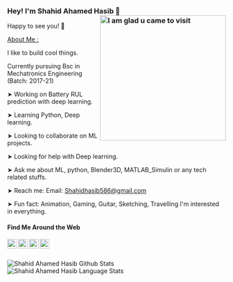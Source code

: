 ### Hey! I'm Shahid Ahamed Hasib 👀 <img align="right" alt="I am glad u came to visit" src="https://media.giphy.com/media/g06HKnMmtK1aXurndU/giphy.gif" width="290">
Happy to see you! 🤩
<!--
Welcome to my page, I am [Shahid Ahamed Hasib](https://shahidhasib586.github.io/) :octocat:</br></br>
-->

<u>About Me :</u></br>

I like to build cool things.</br>

Currently pursuing Bsc in Mechatronics Engineering (Batch: 2017-21) </br>

➤ Working on Battery RUL prediction with deep learning.

➤ Learning Python, Deep learning.

➤ Looking to collaborate on ML projects.

➤ Looking for help with Deep learning.

➤ Ask me about ML, python, Blender3D, MATLAB_Simulin or any tech related stuffs.

➤ Reach me: Email: Shahidhasib586@gmail.com

➤ Fun fact: Animation, Gaming, Guitar, Sketching, Travelling I'm interested in everything.

#### Find Me Around the Web </br>
<a href="https://twitter.com/shahid_Hasib">
  <img align="left" alt="Hasib's Twitter" width="22px" src="https://cdn.jsdelivr.net/npm/simple-icons@v3/icons/twitter.svg" />
</a>
<a href="https://www.linkedin.com/https://linkedin.com/in/shahid-ahamed-hasib-040591118/">
  <img align="left" alt="Hasib's Linkdein" width="22px" src="https://cdn.jsdelivr.net/npm/simple-icons@v3/icons/linkedin.svg" />
</a>
<a href="https://www.instagram.com/Shahid_Hasib/?hl=en">
  <img align="left" alt="Hasib's Instagram" width="22px" src="https://cdn.jsdelivr.net/npm/simple-icons@v3/icons/instagram.svg" />
</a>

<a href="https://www.facebook.com/Shahidahamed.hasib">
  <img align="left" alt="Hasib's Facebook" width="22px" src="https://cdn.jsdelivr.net/npm/simple-icons@v3/icons/facebook.svg" />
</a></br></br>





![Shahid Ahamed Hasib Github Stats](https://github-readme-stats.anuraghazra1.vercel.app/api?username=shahidhasib586&show_icons=true&include_all_commits=true&theme=radical)
![Shahid Ahamed Hasib Language Stats](https://github-readme-stats.anuraghazra1.vercel.app/api/top-langs/?username=shahidhasib586&layout=compact&theme=radical)


<!--
**Shahidhasib586/Shahidhasib586** is a ✨ _special_ ✨ repository because its `README.md` (this file) appears on your GitHub profile.

Here are some ideas to get you started:**
- 🔭 I’m currently working on Battery RUL prediction with deep learning.
- 🌱 I’m currently learning Python, Deep learning.
- 👯 I’m looking to collaborate on ML projects.
- 🤔 I’m looking for help with Deep learning.
- 💬 Ask me about ML, python, Blender3D, MATLAB_Simulin or any tech related stuffs.
- 📫 How to reach me: Email: Shahidhasib586@gmail.com, Facebook: https://fb.com/shahidahamed.hasib, Linkedin: https://linkedin.com/in/shahid-ahamed-hasib-040591118/
- 😄 Pronouns: He/His
- ⚡ Fun fact: Animation, Gaming, Guitar, Sketching, Travelling I'm interested in everything.
-->

